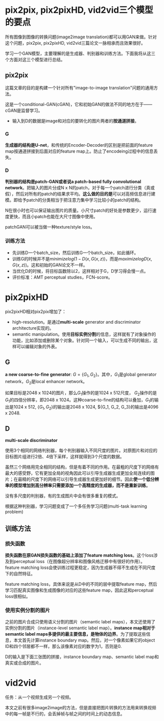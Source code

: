 # pix2pix, pix2pixHD, vid2vid三个模型的要点

所有图像到图像的转换问题(image2image translation)都可以用GAN来做。针对这个问题，pix2pix, pix2pixHD, vid2vid三篇论文一脉相承而且效果很好。

学习一个GAN模型，主要理解的是生成器、判别器和训练方法。下面我将从这三个方面对这三个模型进行总结。

## pix2pix
这篇文章的目的是构建一个针对所有"image-to-image translation"问题的通用方法。

这是一个conditional-GAN(cGAN)，它和初始GAN的做法不同的地方在于——cGAN是监督学习。
- 输入到D的数据是image和对应的要转化的图片两者的**按通道拼接**。
### G
**生成器的结构是U-net**，和传统的Encoder-Decoder的区别是把前面的feature map按通道拼接到后面对应的feature map上。防止了encodeing过程中的信息丢失。

### D
**判别器的结构是patch-GAN或者说a patch-based fully convolutional network**。把输入的图片分成N x N的patch，对于每一个patch进行分类（真或假），然后对所有的patch的结果求平均。**这么做的目的是**可以对高频信息进行建模。即给予patch的分类相当于把注意力集中学习比较小的patch的结构。

N在很小时也可以保证输出图片的质量。小尺寸patch的好处是参数更少，运行速度更快，而且小patch也能在大尺寸图像中使用。

patchGAN可以被当做一种texture/style loss。

### 训练方法

- 先训练D一个batch_size，然后训练G一个batch_size，如此循环。
- 训练G的时候并不是$minimize log(1-D(x, G(x,z))$，而是$maximize logD(x, G(x,z))$。这和初始的GAN论文不一样。
- 当优化D的时候，将目标函数除以2，这样相对于G，D学习得会慢一点。
- 评价标准：AMT perceptual studies，FCN-score。

# pix2pixHD

pix2pixHD相对pix2pix增加了：
- high-resolution。是通过**multi-scale** generator and discriminator architecture实现的。
- semantic manipulation。使用**目标实例分割**的信息，这样就有了对象操作的功能，比如添加或删除某个对象。针对同一个输入，可以生成不同的输出，这样可以编辑对象的外表。
  
## G 
**a new coarse-to-fine generator**: $G = \{G_1, G_2\}$。其中，$G_1$是global generator network，$G_2$是local enhancer network。

如果目标是2048 x 1024的图片，那么$G_1$操作的是1024 x 512尺度， $G_2$操作的是$G_1$的四倍分辨率，即2048 x 1024。这种coarse-to-fine的结构可以叠加，$G_1$的输出是1024 x 512, $\{G_1, G_2\}$的输出是2048 x 1024, $\{G_1, G_2, G_3\}的输出是4096 x 2048.

## D 
**multi-scale discriminator**

使用3个相同的网络判别器，每个判别器输入不同尺度的图片。对原图片和对应的目标图片组进行2倍、4倍下采样，这样就得到3个尺度的数据。

虽然三个网络用完全相同的结构，但是有着不同的作用。在最粗的尺度下的网络有最大的感受野，它有更加全局的视角因此可以引导生成器生成更加全局连续的图片；在最精的尺度下的网络可以引导生成器生成更加好的细节。因此**使一个低分辨率的模型增加到高分辨率只需要添加一个高精度的生成器，而不是重新训练**。

没有多尺度的判别器，有的生成图片中会有很多重复的模式。

根据这种判别器，学习问题变成了一个多任务学习问题(multi-task learning problem)

## 训练方法

### 损失函数
**损失函数在原GAN损失函数的基础上添加了feature matching loss**。这个loss涉及到perceptual loss（在图像超分辨率和图像风格迁移中有很好的作用）。feature matching loss会使训练过程更稳定，因为生成器不得不生成在不同尺度下的自然特征。  

feature matching loss，具体来说是从D中的不同的层中提取feature map，然后学习匹配真实图像和生成图像的对应的这些feature map，因此这和perceptual loss很相似。  

### 使用实例分割的图片

之前的图片合成只使用语义分割的图片（semantic label maps），本文还使用了实例分割的图片（instance-level semantic label map）。**instance map相对于semantic label maps多提供的最主要信息，是物体的边界**。为了提取这些信息，本文首先计算instance boundary map。然后，对一个像素如果它的object ID和四个邻居都不一样，那么该像素对应的数字为1，否则是0.

D的输入是下面三张图的拼接，instance boundary map、semantic label map和真实或合成的图片。


# vid2vid

任务：从一个视频生成另一个视频。

本文之前有很多image2image的方法，但是直接把图片转换的方法用来转换视频中的每一帧是不行的，会丢掉帧与帧之间的时间上的动态信息。